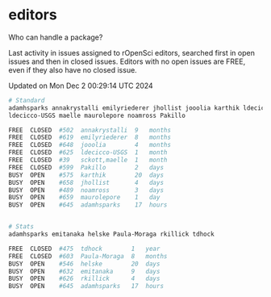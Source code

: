 # editors

Who can handle a package?

Last activity in issues assigned to rOpenSci editors, searched first in open
issues and then in closed issues. Editors with no open issues are FREE, even if
they also have no closed issue.


Updated on Mon Dec 2 00:29:14 UTC 2024

```bash
# Standard
adamhsparks annakrystalli emilyriederer jhollist jooolia karthik ldecicco
ldecicco-USGS maelle maurolepore noamross Pakillo

FREE  CLOSED  #502  annakrystalli  9   months
FREE  CLOSED  #619  emilyriederer  8   months
FREE  CLOSED  #648  jooolia        4   months
FREE  CLOSED  #625  ldecicco-USGS  1   month
FREE  CLOSED  #39   sckott,maelle  1   month
FREE  CLOSED  #599  Pakillo        2   days
BUSY  OPEN    #575  karthik        20  days
BUSY  OPEN    #658  jhollist       4   days
BUSY  OPEN    #489  noamross       3   days
BUSY  OPEN    #659  maurolepore    1   day
BUSY  OPEN    #645  adamhsparks    17  hours


# Stats
adamhsparks emitanaka helske Paula-Moraga rkillick tdhock

FREE  CLOSED  #475  tdhock        1   year
FREE  CLOSED  #603  Paula-Moraga  8   months
BUSY  OPEN    #546  helske        20  days
BUSY  OPEN    #632  emitanaka     9   days
BUSY  OPEN    #626  rkillick      4   days
BUSY  OPEN    #645  adamhsparks   17  hours
```
